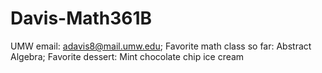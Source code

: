 # Davis-Math361B

UMW email: adavis8@mail.umw.edu;
Favorite math class so far: Abstract Algebra;
Favorite dessert: Mint chocolate chip ice cream

